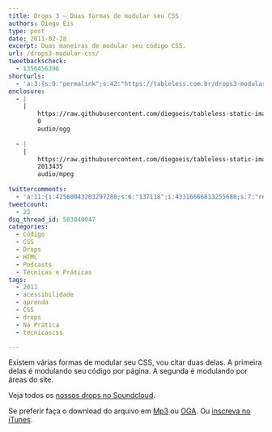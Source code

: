```yaml
---
title: Drops 3 – Duas formas de modular seu CSS
authors: Diego Eis
type: post
date: 2011-02-28
excerpt: Duas maneiras de modular seu código CSS.
url: /drops3-modular-css/
tweetbackscheck:
  - 1356456396
shorturls:
  - 'a:3:{s:9:"permalink";s:42:"https://tableless.com.br/drops3-modular-css";s:7:"tinyurl";s:26:"https://tinyurl.com/3vg92vh";s:4:"isgd";s:19:"https://is.gd/5C98Nw";}'
enclosure:
  - |
    |
        https://raw.githubusercontent.com/diegoeis/tableless-static-images/master/2011/02/drops3-modulando-css1.oga
        0
        audio/ogg
        
  - |
    |
        https://raw.githubusercontent.com/diegoeis/tableless-static-images/master/2011/02/drops3-modulando-css1.mp3
        2013435
        audio/mpeg
        
twittercomments:
  - 'a:11:{i:42560043203297280;s:6:"137118";i:43316666813255680;s:7:"retweet";i:42625458252152833;s:7:"retweet";i:42611223719710721;s:7:"retweet";i:42274535524941824;s:7:"retweet";i:158344326567563265;s:7:"retweet";i:158334064301051906;s:7:"retweet";i:161270009056854016;s:7:"retweet";i:161268687138074624;s:7:"retweet";i:161266676048986112;s:7:"retweet";i:161261199563038721;s:7:"retweet";}'
tweetcount:
  - 23
dsq_thread_id: 503040047
categories:
  - Código
  - CSS
  - Drops
  - HTML
  - Podcasts
  - Técnicas e Práticas
tags:
  - 2011
  - acessibilidade
  - aprenda
  - CSS
  - drops
  - Na Prática
  - tecnicascss

---
```

Existem várias formas de modular seu CSS, vou citar duas delas. A primeira delas é modulando seu código por página. A segunda é modulando por áreas do site.

<!--audio controls> 
<source src="https://raw.githubusercontent.com/diegoeis/tableless-static-images/master/2011/02/drops3-modulando-css1.oga" type="audio/ogg" />
<source src="https://raw.githubusercontent.com/diegoeis/tableless-static-images/master/2011/02/drops3-modulando-css1.mp3" type="audio/mpeg" />
 Se preferir faça o download do arquivo em <a href="https://raw.githubusercontent.com/diegoeis/tableless-static-images/master/2011/02/drops3-modulando-css1.mp3" title="Audio MP3 - Duas formas de modular se CSS">Mp3</a> ou <a href="https://raw.githubusercontent.com/diegoeis/tableless-static-images/master/2011/02/drops3-modulando-css1.oga" title="Audio OGG - Duas formas de modular se CSS">OGA</a>.
</audio-->



Veja todos os [nossos drops no Soundcloud][1].

Se preferir faça o download do arquivo em [Mp3][2] ou [OGA][3]. Ou [inscreva no iTunes][4].

 [1]: https://soundcloud.com/tableless
 [2]: https://raw.githubusercontent.com/diegoeis/tableless-static-images/master/2011/02/drops3-modulando-css1.mp3 "Audio MP3 - Duas formas de modular se CSS"
 [3]: https://raw.githubusercontent.com/diegoeis/tableless-static-images/master/2011/02/drops3-modulando-css1.oga "Audio OGG - Duas formas de modular se CSS"
 [4]: https://itunes.apple.com/us/podcast/tableless-desenvolvimento/id73330789 "Drops do Tableless no iTunes."